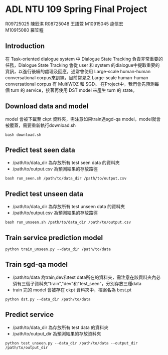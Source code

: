 # ADL NTU 109 Spring Final Project
R09725025 陳鈺淇
R08725048 王語萱
M10915045 施信宏	
M10915080 羅笠程

## Introduction
在 Task-oriented dialogue system 中 Dialogue State Tracking 負責非常重要的任務，Dialogue State Tracking 會從 user 和 system 的dialogue中提取重要的資訊，以進行後續的處理及回應，通常會使用 Large-scale human-human conversational corpus來訓練，目前常見之 Large-scale human-human conversational corpus 有 MultiWOZ 和 SGD。 在Project中，我們會先預測每個 turn 的 service，接著再使用 DST model 來產生 turn 的 state。

## Download data and model
model 會被下載至 ckpt 資料夾，需注意如果train過sgd-qa model，model就會被覆蓋，需要重新執行download.sh
```shell
bash download.sh
```

## Predict test seen data
- /path/to/data_dir 為存放所有 test seen data 的資料夾
- /path/to/output.csv 為預測結果的存放路徑
```shell
bash run_seen.sh /path/to/data_dir /path/to/output.csv
```

## Predict test unseen data
- /path/to/data_dir 為存放所有 test unseen data 的資料夾
- /path/to/output.csv 為預測結果的存放路徑
```shell
bash run_unseen.sh /path/to/data_dir /path/to/output.csv
```

## Train service prediction model
```shell
python train_unseen.py --data_dir /path/to/data
```

## Train sgd-qa model
- /path/to/data 為train,dev和test data所在的資料夾，需注意在該資料夾內必須有三個子資料夾"train","dev"和"test_seen"，分別存放三種data
- train 完的 model 會被存在 ckpt 資料夾中，檔案名為 best.pt
```shell
python dst.py --data_dir /path/to/data
```

## Predict service
- /path/to/data_dir 為存放所有 test data 的資料夾
- /path/to/output_dir 為預測結果的存放資料夾
```shell
python test_unseen.py --data_dir /path/to/data --output_dir /path/to/output_dir 
```